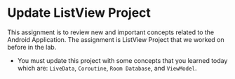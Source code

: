 # Update ListView Project
This assignment is to review new and important concepts related to the Android Application. The assignment is ListView Project that we worked on before in the lab.
- You must update this project with some concepts that you learned today which are: `LiveData`, `Coroutine`, `Room Database`, and `ViewModel`.
